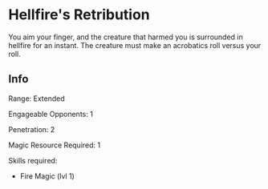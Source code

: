 # Hellfire's Retribution

You aim your finger, and the creature that harmed you is surrounded in hellfire for an instant. The creature must make an acrobatics roll versus your roll.

## Info

Range: Extended

Engageable Opponents: 1

Penetration: 2

Magic Resource Required: 1

Skills required:

- Fire Magic (lvl 1)
